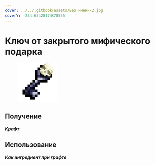 ```yaml
---
cover: ../../.gitbook/assets/Без имени-2.jpg
coverY: -234.63428174878555
---
```


# Ключ от закрытого мифического подарка

<figure><img src="../../.gitbook/assets/mythic_key_128.png" alt=""><figcaption></figcaption></figure>

## Получение

#### _Крафт_

## Использование

#### _Как ингредиент при крафте_
